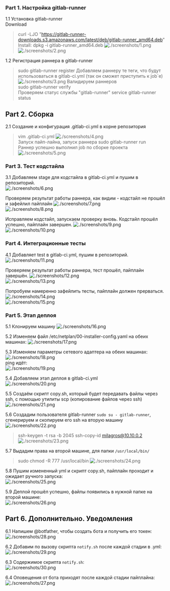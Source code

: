 ### Part 1. Настройка **gitlab-runner**

1.1 Установка gitlab-runner  
Download 
> curl -LJO "https://gitlab-runner-downloads.s3.amazonaws.com/latest/deb/gitlab-runner_amd64.deb"  
Install:
> dpkg -i gitlab-runner_amd64.deb
![./screenshots/1.png](./screenshots/1.png)  
![./screenshots/2.png](./screenshots/2.png)  

1.2 Регистрация раннера в gitlab-runner  
> sudo gitlab-runner register
Добавляем раннеру те теги, что будут использоваться в gitlab-ci.yml (так он сможет приступить к job`е)
![./screenshots/3.png](./screenshots/3.png)
Валидируем раннеров    
> sudo gitlab-runner verify  
Проверяем статус службы "gitlab-runner"
> service gitlab-runner status


## Part 2. Сборка

2.1 Создание и конфигурация .gitlab-ci.yml в корне репозитория
> vim .gitlab-ci.yml
![./screenshots/4.png](./screenshots/4.png)   
Запуск пайп-лайна, запуск раннера
> sudo gitlab-runner run  
Раннер успешно выполнил job по сборке проекта
![./screenshots/5.png](./screenshots/5.png)   


### Part 3. Тест кодстайла

3.1 Добавляем stage для кодстайла в gitlab-ci.yml и пушим в репозиторий.  
![./screenshots/6.png](./screenshots/6.png)    

Проверяем результат работы раннера, как видим - кодстайл не прошёл и зафейлил пайплайн
![./screenshots/7.png](./screenshots/7.png)    
![./screenshots/8.png](./screenshots/8.png)  

Исправляем кодстайл, запускаем проверку вновь.
Кодстайл прошёл успешно, пайплайн завершен.
![./screenshots/9.png](./screenshots/9.png)    
![./screenshots/10.png](./screenshots/10.png)  


### Part 4. Интеграционные тесты

4.1 Добавляет test в gitlab-ci.yml, пушим в репозиторий.  
![./screenshots/11.png](./screenshots/11.png)   

Проверяем результат работы раннера, тест прошёл, пайплайн завершён.
![./screenshots/12.png](./screenshots/12.png)  
![./screenshots/13.png](./screenshots/13.png)  

Попробуем намеренно зафейлить тесты, пайплайн должен прерваться.  
![./screenshots/14.png](./screenshots/14.png)  
![./screenshots/15.png](./screenshots/15.png)  


### Part 5. Этап деплоя

5.1 Клонируем машину
![./screenshots/16.png](./screenshots/16.png)  

5.2 Изменяем файл /etc/netplan/00-installer-config.yaml на обеих машинах:
![./screenshots/17.png](./screenshots/17.png)  

5.3 Изменяем параметры сетевого адаптера на обеих машинах:
![./screenshots/18.png](./screenshots/18.png)   
ping идёт:  
![./screenshots/19.png](./screenshots/19.png)  

5.4 Добавляем этап деплоя в gitlab-ci.yml  
![./screenshots/20.png](./screenshots/20.png)   

5.5 Создаём скрипт copy.sh, который будет передавать файлы через ssh, с помощью утилиты scp (копирование файлов через ssh)
![./screenshots/21.png](./screenshots/21.png)  

5.6 Создадим пользователя gitlab-runner ```sudo su - gitlab-runner```, сгенерируем и скопируем его ssh на вторую машину  
![./screenshots/22.png](./screenshots/22.png)  
> ssh-keygen -t rsa -b 2045
> ssh-copy-id milagros@10.10.0.2
![./screenshots/23.png](./screenshots/23.png)   

5.7 Выдадим права на второй машине, для папки `/usr/local/bin/`
> sudo chmod -R 777 /usr/local/bin
![./screenshots/24.png](./screenshots/24.png)   

5.8 Пушим измененный yml и скрипт copy.sh, пайплайн проходит и ожидает ручного запуска:  
![./screenshots/25.png](./screenshots/25.png) 

5.9 Деплой прошёл успешно, файлы появились в нужной папке на второй машине:  
![./screenshots/26.png](./screenshots/26.png) 


## Part 6. Дополнительно. Уведомления  

6.1 Напишем @botfather, чтобы создать бота и получить его токен:
![./screenshots/28.png](./screenshots/28.png)   

6.2 Добавим по вызову скрипта `notify.sh` после каждой стадии в .yml:
![./screenshots/29.png](./screenshots/29.png) 

6.3 Содержимое скрипта `notify.sh`:  
![./screenshots/30.png](./screenshots/30.png)  

6.4 Оповещения от бота приходят после каждой стадии пайплайна:  
![./screenshots/27.png](./screenshots/27.png) 
